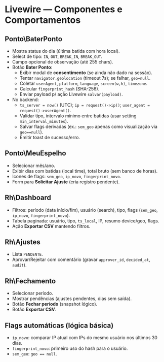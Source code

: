 # Livewire — Componentes e Comportamentos

## Ponto\BaterPonto
- Mostra status do dia (última batida com hora local).
- Select de tipo: `IN`, `OUT`, `BREAK_IN`, `BREAK_OUT`.
- Campo opcional de observação (até 255 chars).
- Botão **Bater Ponto**:
  - Exibir modal de **consentimento** (se ainda não dado na sessão).
  - Tentar `navigator.geolocation` (timeout 7s); se falhar, `geo=null`.
  - Coletar `userAgent`, `platform`, `language`, `screen(w,h)`, `timezone`.
  - Calcular `fingerprint_hash` (SHA-256).
  - Enviar payload p/ ação Livewire `salvar(payload)`.
- No backend:
  - `ts_server = now()` (UTC); `ip = request()->ip()`; `user_agent = request()->userAgent()`.
  - Validar tipo, intervalo mínimo entre batidas (usar setting `min_interval_minutes`).
  - Salvar flags derivadas (ex.: `sem_geo` apenas como visualização via `geo==null`).
  - Emitir toast de sucesso/erro.

## Ponto\MeuEspelho
- Selecionar mês/ano.
- Exibir dias com batidas (local time), total bruto (sem banco de horas).
- Ícones de flags: `sem_geo`, `ip_novo`, `fingerprint_novo`.
- Form para **Solicitar Ajuste** (cria registro pendente).

## Rh\Dashboard
- Filtros: período (data início/fim), usuário (search), tipo, flags (`sem_geo`, `ip_novo`, `fingerprint_novo`).
- Tabela paginada: usuário, tipo, `ts_local`, IP, resumo device/geo, flags.
- Ação **Exportar CSV** mantendo filtros.

## Rh\Ajustes
- Lista `PENDENTE`.
- Aprovar/Rejeitar com comentário (gravar `approver_id`, `decided_at`, `audit`).

## Rh\Fechamento
- Selecionar período.
- Mostrar pendências (ajustes pendentes, dias sem saída).
- Botão **Fechar período** (snapshot lógico).
- Botão **Exportar CSV**.

## Flags automáticas (lógica básica)
- `ip_novo`: comparar IP atual com IPs do mesmo usuário nos últimos 30 dias.
- `fingerprint_novo`: primeiro uso do hash para o usuário.
- `sem_geo`: `geo == null`.
